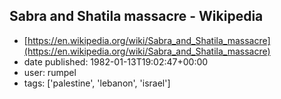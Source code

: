 ## Sabra and Shatila massacre - Wikipedia
 - [https://en.wikipedia.org/wiki/Sabra_and_Shatila_massacre](https://en.wikipedia.org/wiki/Sabra_and_Shatila_massacre)
 - date published: 1982-01-13T19:02:47+00:00
 - user: rumpel
 - tags: ['palestine', 'lebanon', 'israel']

